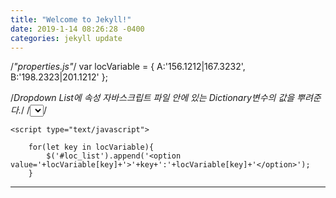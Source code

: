 ```yaml
---
title: "Welcome to Jekyll!"
date: 2019-1-14 08:26:28 -0400
categories: jekyll update
---
```

/*"properties.js"*/
var locVariable = 
{
 A:'156.1212|167.3232',
 B:'198.2323|201.1212'
};

/*Dropdown List에 속성 자바스크립트 파일 안에 있는 Dictionary변수의 값을 뿌려준다.*/
/*<select id="loc_list" onchange="loc_list(this.value);"></select>*/

<script type="text/javascript" src="properties.js"></script>

	<script type="text/javascript">
  
		for(let key in locVariable){
			$('#loc_list').append('<option value='+locVariable[key]+'>'+key+':'+locVariable[key]+'</option>');
		}
	
</script>

------------------------------------------------------------------------------------------------------------------------------

